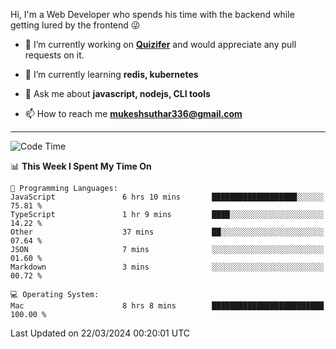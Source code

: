 Hi, I'm a Web Developer who spends his time with the backend while getting lured by the frontend 😜

- 🔭 I’m currently working on **[Quizifer](https://github.com/SutharMukesh/Quizifer/)** and would appreciate any pull requests on it.

- 🌱 I’m currently learning **redis, kubernetes**

- 💬 Ask me about **javascript, nodejs, CLI tools**

- 📫 How to reach me **mukeshsuthar336@gmail.com**

---
<!--START_SECTION:waka-->
![Code Time](http://img.shields.io/badge/Code%20Time-2%2C886%20hrs%2037%20mins-blue)

📊 **This Week I Spent My Time On** 

```text
💬 Programming Languages: 
JavaScript               6 hrs 10 mins       ███████████████████░░░░░░   75.81 % 
TypeScript               1 hr 9 mins         ████░░░░░░░░░░░░░░░░░░░░░   14.22 % 
Other                    37 mins             ██░░░░░░░░░░░░░░░░░░░░░░░   07.64 % 
JSON                     7 mins              ░░░░░░░░░░░░░░░░░░░░░░░░░   01.60 % 
Markdown                 3 mins              ░░░░░░░░░░░░░░░░░░░░░░░░░   00.72 % 

💻 Operating System: 
Mac                      8 hrs 8 mins        █████████████████████████   100.00 % 
```


 Last Updated on 22/03/2024 00:20:01 UTC
<!--END_SECTION:waka-->
